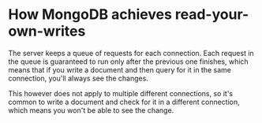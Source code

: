 # How MongoDB achieves read-your-own-writes
The server keeps a queue of requests for each connection. Each request in the queue is guaranteed to run only after the previous one finishes, which means that if you write a document and then query for it in the same connection, you'll always see the changes.

This however does not apply to multiple different connections, so it's common to write a document and check for it in a different connection, which means you won't be able to see the change.
